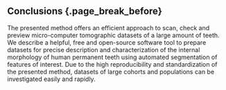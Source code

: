 ## Conclusions {.page_break_before}

The presented method offers an efficient approach to scan, check and preview micro-computer tomographic datasets of a large amount of teeth.
We describe a helpful, free and open-source software tool to prepare datasets for precise description and characterization of the internal morphology of human permanent teeth using automated segmentation of features of interest.
Due to the high reproducibility and standardization of the presented method, datasets of large cohorts and populations can be investigated easily and rapidly.